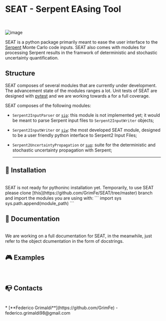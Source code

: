 # SEAT - Serpent EAsing Tool
<br>

![image](https://user-images.githubusercontent.com/69858810/207658811-29d7b404-f7ac-4d13-9979-f3ba2820afd2.png)

SEAT is a python package primarily meant to ease the user interface to the [Serpent](https://serpent.vtt.fi/mediawiki/index.php/Main_Page) Monte Carlo code inputs.
SEAT also comes with modules for processing Serpent results in the framwork of deterministic and stochastic uncertainty quantification.

## Structure
SEAT composes of several modules that are currently under development.
The advancement state of the modules ranges a lot.
Unit tests of SEAT are designed with [pytest](https://docs.pytest.org/en/7.4.x/) and we are working towards a for a full coverage.

SEAT composes of the following modules:
- `Serpent2InputParser` or [`sip`](https://github.com/GrimFe/SEAT/tree/master/SEAT/Serpent2InputParser): this module is not implemented yet; it would be meant to parse Serpent input files to `Serpent2InputWriter` objects;
- `Serpent2InputWriter` or [`siw`](https://github.com/GrimFe/SEAT/tree/master/SEAT/Serpent2InputWriter): the most developed SEAT module, designed to be a user friendly python interface to Serpent2 Input Files;
- `Serpent2UncertaintyPropagation` or [`sup`](https://github.com/GrimFe/SEAT/tree/master/SEAT/Serpent2UncertaintyPropagation): suite for the deterministic and stochastic uncertainty propagation with Serpent;

  ***

## 🔧 Installation
<br>
SEAT is not ready for pythoninc installation yet.
Temporarily, to use SEAT please clone [this](https://github.com/GrimFe/SEAT/tree/master) branch and import the modules you are using with:
```
import sys
sys.path.append(module_path)
```

## 📔 Documentation
<br>
We are working on a full documentation for SEAT, in the meanwhile, just refer to the object dcumentation in the form of docstrings.

## 🎮 Examples
<br>

## 📭 Contacts
<br>
* [**Federico Grimaldi**](https://github.com/GrimFe) - federico.grimaldi98@gmail.com
